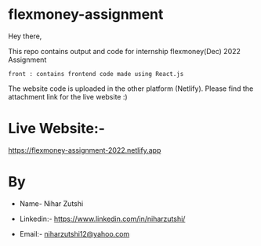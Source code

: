 # flexmoney-assignment

Hey there,

This repo contains output and code for internship flexmoney(Dec) 2022 Assignment


    front : contains frontend code made using React.js

The website code is uploaded in the other platform (Netlify).
Please find the attachment link for the live website :)

# Live Website:-
https://flexmoney-assignment-2022.netlify.app

# By

- Name- Nihar Zutshi
- Linkedin:- https://www.linkedin.com/in/niharzutshi/

- Email:- niharzutshi12@yahoo.com

